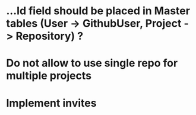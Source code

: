 # ...Id field should be placed in Master tables (User -> GithubUser, Project -> Repository) ?
# Do not allow to use single repo for multiple projects
# Implement invites